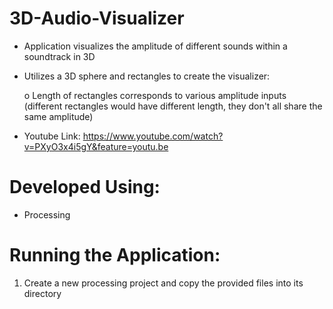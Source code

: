 # 3D-Audio-Visualizer
* Application visualizes the amplitude of different sounds within a soundtrack in 3D

* Utilizes a 3D sphere and rectangles to create the visualizer:

     o Length of rectangles corresponds to various amplitude inputs (different rectangles would have different length, they don't all share the same amplitude)

* Youtube Link: https://www.youtube.com/watch?v=PXyO3x4i5gY&feature=youtu.be 

# Developed Using:
   - Processing

# Running the Application:
   1. Create a new processing project and copy the provided files into its directory

